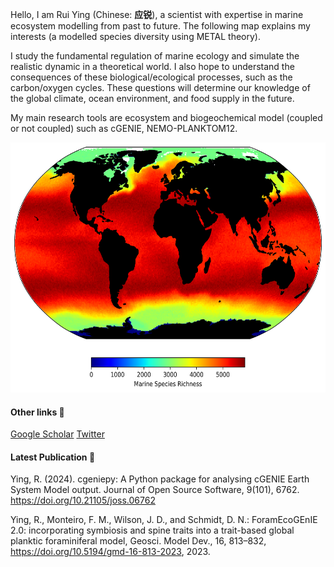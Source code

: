 <!--
**ruiying-ocean/ruiying-ocean** is a ✨ _special_ ✨ repository because its `README.md` (this file) appears on your GitHub profile.
-->

Hello, I am Rui Ying (Chinese: **应锐**), a scientist with expertise in marine ecosystem modelling from past to future. The following map explains my interests (a modelled species diversity using METAL theory). 

I study the fundamental regulation of marine ecology and simulate the realistic dynamic in a theoretical world. I also hope to understand the consequences of these biological/ecological processes, such as the carbon/oxygen cycles. These questions will determine our knowledge of the global climate, ocean environment, and food supply in the future.

My main research tools are ecosystem and biogeochemical model (coupled or not coupled) such as cGENIE, NEMO-PLANKTOM12.

<p align="center">
    <img src="richness.png" alt="Species Richness" width="600" height="400">
</p>



#### Other links :link:
[Google Scholar](https://scholar.google.com/citations?user=1QNR-nEAAAAJ&hl=en)
[Twitter](https://twitter.com/YingRui17)

#### Latest Publication 📖
Ying, R. (2024). cgeniepy: A Python package for analysing cGENIE Earth System Model output. Journal of Open Source Software, 9(101), 6762. https://doi.org/10.21105/joss.06762

Ying, R., Monteiro, F. M., Wilson, J. D., and Schmidt, D. N.: ForamEcoGEnIE 2.0: incorporating symbiosis and spine traits into a trait-based global planktic foraminiferal model, Geosci. Model Dev., 16, 813–832, https://doi.org/10.5194/gmd-16-813-2023, 2023. 
